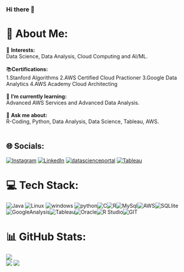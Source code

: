 
### Hi there 👋

# 💫 About Me:
🔭   **Interests\:**<br>Data Science, Data Analysis, Cloud Computing and AI/ML.<br><br>
📚**Certifications\:** <br>1.Stanford Algorithms 2.AWS Certified Cloud Practioner 3.Google Data Analytics 4.AWS Academy Cloud Architecting <br><br>
🌱 **I’m currently learning:**  <br>Advanced AWS Services and Advanced Data Analysis.<br><br>💬 **Ask me about:**  <br>R-Coding, Python, Data Analysis, Data Science, Tableau, AWS.<br><br>


## 🌐 Socials:
[![Instagram](https://img.shields.io/badge/Instagram-%23E4405F.svg?logo=Instagram&logoColor=white)](https://www.instagram.com/aaditya_prabal_chawla_/) [![LinkedIn](https://img.shields.io/badge/LinkedIn-%230077B5.svg?logo=linkedin&logoColor=white)](https://www.linkedin.com/in/aaditya-prabal-chawla-03a2b5232/) [![datascienceportal](https://img.shields.io/badge/D-%230077B5.svg?logo=Din&logoColor=white)](https://www.datascienceportfol.io/Aaditya)
[![Tableau](https://img.shields.io/badge/Tableau-E97627?style=for-the-badge&logo=Tableau&logoColor=white)](https://public.tableau.com/app/profile/aaditya.prabal.chawla/vizzes)















# 💻 Tech Stack:
![Java](https://img.shields.io/badge/Java-ED8B00?style=for-the-badge&logo=openjdk&logoColor=white) ![Linux](https://img.shields.io/badge/Linux-FCC624?style=for-the-badge&logo=linux&logoColor=black)
![windows](https://img.shields.io/badge/Windows-0078D6?style=for-the-badge&logo=windows&logoColor=white) ![python](https://img.shields.io/badge/Python-3776AB?style=for-the-badge&logo=python&logoColor=white)![C](https://img.shields.io/badge/C-00599C?style=for-the-badge&logo=c&logoColor=white)![R](https://img.shields.io/badge/R-276DC3?style=for-the-badge&logo=r&logoColor=white)![MySql](https://img.shields.io/badge/MySQL-00000F?style=for-the-badge&logo=mysql&logoColor=white)![AWS](https://img.shields.io/badge/Amazon_AWS-232F3E?style=for-the-badge&logo=amazon-aws&logoColor=white)![SQLlite](https://img.shields.io/badge/SQLite-07405E?style=for-the-badge&logo=sqlite&logoColor=white)![GoogleAnalysis](https://img.shields.io/badge/Google%20Analytics-E37400?style=for-the-badge&logo=google%20analytics&logoColor=white)![Tableau](https://img.shields.io/badge/Tableau-E97627?style=for-the-badge&logo=Tableau&logoColor=white)![Oracle](https://img.shields.io/badge/Oracle-F80000?style=for-the-badge&logo=oracle&logoColor=black)![R Studio](https://img.shields.io/badge/RStudio-75AADB?style=for-the-badge&logo=RStudio&logoColor=white)![GIT](https://img.shields.io/badge/GIT-E44C30?style=for-the-badge&logo=git&logoColor=white)

# 📊 GitHub Stats:
![](https://github-readme-stats.vercel.app/api?username=AADITYAPRABALCHAWLA&theme=blue-gree)<br>
![](https://github-readme-streak-stats.herokuapp.com/?user=AADITYAPRABALCHAWLA&theme=blue-green)
![](https://github-readme-stats.vercel.app/api/top-langs/?username=AADITYAPRABALCHAWLA&theme=blue-green)<br>


